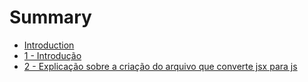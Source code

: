 # Summary

* [Introduction](README.md)
* [1 - Introdução](capitulos/1-introducao.md)
* [2 - Explicação sobre a criação do arquivo que converte jsx para js](capitulos/2-explicacao_sobre_a_criacao_do_arquivo_que_conv__.md)

